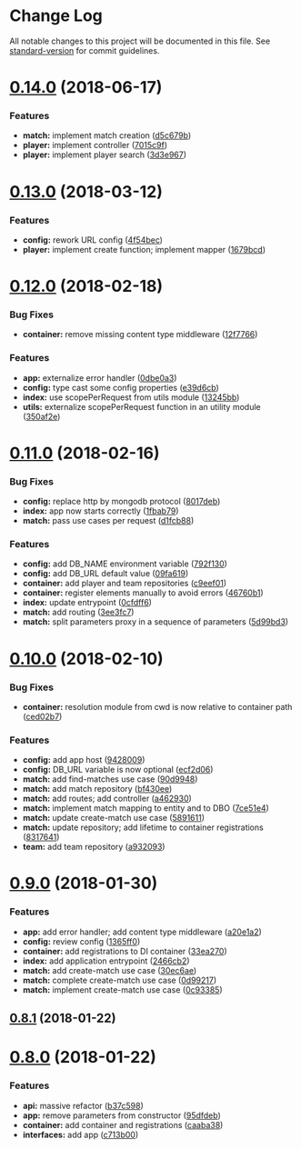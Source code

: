 # Change Log

All notable changes to this project will be documented in this file. See [standard-version](https://github.com/conventional-changelog/standard-version) for commit guidelines.

<a name="0.14.0"></a>
# [0.14.0](https://github.com/Falinor/baby-foot-api/compare/v0.13.0...v0.14.0) (2018-06-17)


### Features

* **match:** implement match creation ([d5c679b](https://github.com/Falinor/baby-foot-api/commit/d5c679b))
* **player:** implement controller ([7015c9f](https://github.com/Falinor/baby-foot-api/commit/7015c9f))
* **player:** implement player search ([3d3e967](https://github.com/Falinor/baby-foot-api/commit/3d3e967))



<a name="0.13.0"></a>
# [0.13.0](https://github.com/Falinor/baby-foot-api/compare/v0.12.0...v0.13.0) (2018-03-12)


### Features

* **config:** rework URL config ([4f54bec](https://github.com/Falinor/baby-foot-api/commit/4f54bec))
* **player:** implement create function; implement mapper ([1679bcd](https://github.com/Falinor/baby-foot-api/commit/1679bcd))



<a name="0.12.0"></a>
# [0.12.0](https://github.com/Falinor/baby-foot-api/compare/v0.11.0...v0.12.0) (2018-02-18)


### Bug Fixes

* **container:** remove missing content type middleware ([12f7766](https://github.com/Falinor/baby-foot-api/commit/12f7766))


### Features

* **app:** externalize error handler ([0dbe0a3](https://github.com/Falinor/baby-foot-api/commit/0dbe0a3))
* **config:** type cast some config properties ([e39d6cb](https://github.com/Falinor/baby-foot-api/commit/e39d6cb))
* **index:** use scopePerRequest from utils module ([13245bb](https://github.com/Falinor/baby-foot-api/commit/13245bb))
* **utils:** externalize scopePerRequest function in an utility module ([350af2e](https://github.com/Falinor/baby-foot-api/commit/350af2e))



<a name="0.11.0"></a>
# [0.11.0](https://github.com/Falinor/baby-foot-api/compare/v0.10.0...v0.11.0) (2018-02-16)


### Bug Fixes

* **config:** replace http by mongodb protocol ([8017deb](https://github.com/Falinor/baby-foot-api/commit/8017deb))
* **index:** app now starts correctly ([1fbab79](https://github.com/Falinor/baby-foot-api/commit/1fbab79))
* **match:** pass use cases per request ([d1fcb88](https://github.com/Falinor/baby-foot-api/commit/d1fcb88))


### Features

* **config:** add DB_NAME environment variable ([792f130](https://github.com/Falinor/baby-foot-api/commit/792f130))
* **config:** add DB_URL default value ([09fa619](https://github.com/Falinor/baby-foot-api/commit/09fa619))
* **container:** add player and team repositories ([c9eef01](https://github.com/Falinor/baby-foot-api/commit/c9eef01))
* **container:** register elements manually to avoid errors ([46760b1](https://github.com/Falinor/baby-foot-api/commit/46760b1))
* **index:** update entrypoint ([0cfdff6](https://github.com/Falinor/baby-foot-api/commit/0cfdff6))
* **match:** add routing ([3ee3fc7](https://github.com/Falinor/baby-foot-api/commit/3ee3fc7))
* **match:** split parameters proxy in a sequence of parameters ([5d99bd3](https://github.com/Falinor/baby-foot-api/commit/5d99bd3))



<a name="0.10.0"></a>
# [0.10.0](https://github.com/Falinor/baby-foot-api/compare/v0.9.0...v0.10.0) (2018-02-10)


### Bug Fixes

* **container:** resolution module from cwd is now relative to container path ([ced02b7](https://github.com/Falinor/baby-foot-api/commit/ced02b7))


### Features

* **config:** add app host ([9428009](https://github.com/Falinor/baby-foot-api/commit/9428009))
* **config:** DB_URL variable is now optional ([ecf2d06](https://github.com/Falinor/baby-foot-api/commit/ecf2d06))
* **match:** add find-matches use case ([90d9948](https://github.com/Falinor/baby-foot-api/commit/90d9948))
* **match:** add match repository ([bf430ee](https://github.com/Falinor/baby-foot-api/commit/bf430ee))
* **match:** add routes; add controller ([a462930](https://github.com/Falinor/baby-foot-api/commit/a462930))
* **match:** implement match mapping to entity and to DBO ([7ce51e4](https://github.com/Falinor/baby-foot-api/commit/7ce51e4))
* **match:** update create-match use case ([5891611](https://github.com/Falinor/baby-foot-api/commit/5891611))
* **match:** update repository; add lifetime to container registrations ([8317641](https://github.com/Falinor/baby-foot-api/commit/8317641))
* **team:** add team repository ([a932093](https://github.com/Falinor/baby-foot-api/commit/a932093))



<a name="0.9.0"></a>
# [0.9.0](https://github.com/Falinor/baby-foot-api/compare/v0.8.1...v0.9.0) (2018-01-30)


### Features

* **app:** add error handler; add content type middleware ([a20e1a2](https://github.com/Falinor/baby-foot-api/commit/a20e1a2))
* **config:** review config ([1365ff0](https://github.com/Falinor/baby-foot-api/commit/1365ff0))
* **container:** add registrations to DI container ([33ea270](https://github.com/Falinor/baby-foot-api/commit/33ea270))
* **index:** add application entrypoint ([2466cb2](https://github.com/Falinor/baby-foot-api/commit/2466cb2))
* **match:** add create-match use case ([30ec6ae](https://github.com/Falinor/baby-foot-api/commit/30ec6ae))
* **match:** complete create-match use case ([0d99217](https://github.com/Falinor/baby-foot-api/commit/0d99217))
* **match:** implement create-match use case ([0c93385](https://github.com/Falinor/baby-foot-api/commit/0c93385))



<a name="0.8.1"></a>
## [0.8.1](https://github.com/Falinor/baby-foot-api/compare/v0.8.0...v0.8.1) (2018-01-22)



<a name="0.8.0"></a>
# [0.8.0](https://github.com/Falinor/baby-foot-api/compare/v0.7.2...v0.8.0) (2018-01-22)


### Features

* **api:** massive refactor ([b37c598](https://github.com/Falinor/baby-foot-api/commit/b37c598))
* **app:** remove parameters from constructor ([95dfdeb](https://github.com/Falinor/baby-foot-api/commit/95dfdeb))
* **container:** add container and registrations ([caaba38](https://github.com/Falinor/baby-foot-api/commit/caaba38))
* **interfaces:** add app ([c713b00](https://github.com/Falinor/baby-foot-api/commit/c713b00))
